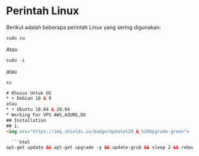 # Perintah Linux

Berikut adalah beberapa perintah Linux yang sering digunakan:

```html
sudo su
```
Atau
```html
sudo -i
```
atau
```html
su
```
```html
# Khusus Untuk OS
* • Debian 10 & 9
atau
* • Ubuntu 18.04 & 20.04
* Working For VPS AWS,AZURE,DO
## Installation 
## 1.
<img src="https://img.shields.io/badge/Update%20_&_%20Upgrade-green">

  ```html
apt-get update && apt-get upgrade -y && update-grub && sleep 2 && reboot
```

